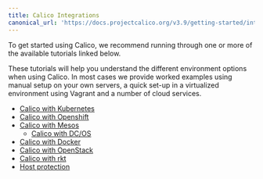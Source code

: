 ```yaml
---
title: Calico Integrations
canonical_url: 'https://docs.projectcalico.org/v3.9/getting-started/integrations'
---
```


To get started using Calico, we recommend running through one or more of the
available tutorials linked below.

These tutorials will help you understand the different environment options when
using Calico.  In most cases we provide worked examples using manual setup on
your own servers, a quick set-up in a virtualized environment using Vagrant and
a number of cloud services.

- [Calico with Kubernetes](kubernetes)
- [Calico with Openshift](openshift/installation)
- [Calico with Mesos](mesos)
  - [Calico with DC/OS](mesos/installation/dc-os)
- [Calico with Docker](docker)
- [Calico with OpenStack](openstack)
- [Calico with rkt](rkt)
- [Host protection](bare-metal/bare-metal)
